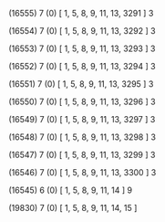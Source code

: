 (16555) 7 (0) [ 1, 5, 8, 9, 11, 13, 3291 ] 3 


(16554) 7 (0) [ 1, 5, 8, 9, 11, 13, 3292 ] 3 


(16553) 7 (0) [ 1, 5, 8, 9, 11, 13, 3293 ] 3 


(16552) 7 (0) [ 1, 5, 8, 9, 11, 13, 3294 ] 3 


(16551) 7 (0) [ 1, 5, 8, 9, 11, 13, 3295 ] 3 


(16550) 7 (0) [ 1, 5, 8, 9, 11, 13, 3296 ] 3 


(16549) 7 (0) [ 1, 5, 8, 9, 11, 13, 3297 ] 3 


(16548) 7 (0) [ 1, 5, 8, 9, 11, 13, 3298 ] 3 


(16547) 7 (0) [ 1, 5, 8, 9, 11, 13, 3299 ] 3 


(16546) 7 (0) [ 1, 5, 8, 9, 11, 13, 3300 ] 3 


(16545) 6 (0) [ 1, 5, 8, 9, 11, 14 ] 9 


(19830) 7 (0) [ 1, 5, 8, 9, 11, 14, 15 ]  

